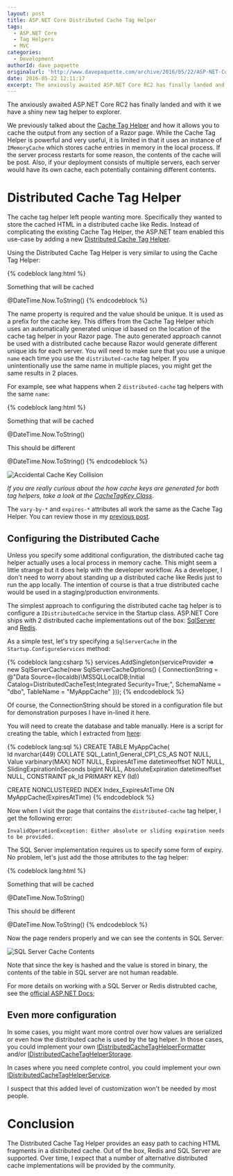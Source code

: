 ```yaml
---
layout: post
title: ASP.NET Core Distributed Cache Tag Helper
tags:
  - ASP.NET Core
  - Tag Helpers
  - MVC
categories:
  - Development
authorId: dave_paquette
originalurl: 'http://www.davepaquette.com/archive/2016/05/22/ASP-NET-Core-Distributed-Cache-Tag-Helper.aspx'
date: 2016-05-22 12:11:17
excerpt: The anxiously awaited ASP.NET Core RC2 has finally landed and with it we have a shiny new tag helper to explorer. In this post we will explore the new Distributed Cache tag helper and how it differs from the already existing Cache tag helper.
---
```


The anxiously awaited ASP.NET Core RC2 has finally landed and with it we have a shiny new tag helper to explorer.

We previously talked about the [Cache Tag Helper](http://www.davepaquette.com/archive/2015/06/03/mvc-6-cache-tag-helper.aspx) and how it allows you to cache the output from any section of a Razor page. While the Cache Tag Helper is powerful and very useful, it is limited in that it uses an instance of `IMemoryCache` which stores cache entries in memory in the local process. If the server process restarts for some reason, the contents of the cache will be post. Also, if your deployment consists of multiple servers, each server would have its own cache, each potentially containing different contents.

# Distributed Cache Tag Helper

The cache tag helper left people wanting more. Specifically they wanted to store the cached HTML in a distributed cache like Redis. Instead of complicating the existing Cache Tag Helper, the ASP.NET team enabled this use-case by adding a new [Distributed Cache Tag Helper](https://github.com/aspnet/Mvc/blob/dev/src/Microsoft.AspNetCore.Mvc.TagHelpers/DistributedCacheTagHelper.cs).

Using the Distributed Cache Tag Helper is very similar to using the Cache Tag Helper:

{% codeblock lang:html %}
<distributed-cache name="MyCache">
    <p>Something that will be cached</p>
    @DateTime.Now.ToString()
</distributed-cache>
{% endcodeblock %}

The name property is required and the value should be unique. It is used as a prefix for the cache key. This differs from the Cache Tag Helper which uses an automatically generated unique id based on the location of the cache tag helper in your Razor page. The auto generated approach cannot be used with a distributed cache because Razor would generate different unique ids for each server. You will need to make sure that you use a unique `name` each time you use the `distributed-cache` tag helper. If you unintentionally use the same name in multiple places, you might get the same results in 2 places.

For example, see what happens when 2 `distributed-cache` tag helpers with the same `name`:

{% codeblock lang:html %}
<distributed-cache name="MyCache">
    <p>Something that will be cached</p>
    @DateTime.Now.ToString()
</distributed-cache>

<distributed-cache name="MyCache">
    <p>This should be different</p>
    @DateTime.Now.ToString()
</distributed-cache>
{% endcodeblock %}

![Accidental Cache Key Collision](http://www.davepaquette.com/images/distributed-cache-key-collision.png)

_If you are really curious about the how cache keys are generated for both tag helpers, take a look at the [CacheTagKey Class](https://github.com/aspnet/Mvc/blob/dev/src/Microsoft.AspNetCore.Mvc.TagHelpers/Cache/CacheTagKey.cs)._

The `vary-by-*` and `expires-*` attributes all work the same as the Cache Tag Helper. You can review those in my [previous post](http://www.davepaquette.com/archive/2015/06/03/mvc-6-cache-tag-helper.aspx).

## Configuring the Distributed Cache

Unless you specify some additional configuration, the distributed cache tag helper actually uses a local process in memory cache. This might seem a little strange but it does help with the developer workflow. As a developer, I don't need to worry about standing up a distributed cache like Redis just to run the app locally. The intention of course is that a true distributed cache would be used in a staging/production environments.

The simplest approach to configuring the distributed cache tag helper is to configure a `IDistributedCache` service in the Startup class. ASP.NET Core ships with 2 distributed cache implementations out of the box: [SqlServer](https://github.com/aspnet/Caching/blob/dev/src/Microsoft.Extensions.Caching.SqlServer/SqlServerCache.cs) and [Redis](https://github.com/aspnet/Caching/blob/dev/src/Microsoft.Extensions.Caching.Redis/RedisCache.cs).

As a simple test, let's try specifying a `SqlServerCache` in the `Startup.ConfigureServices` method:

{% codeblock lang:csharp %}
services.AddSingleton<IDistributedCache>(serviceProvider =>
    new SqlServerCache(new SqlServerCacheOptions()
    {
        ConnectionString = @"Data Source=(localdb)\MSSQLLocalDB;Initial Catalog=DistributedCacheTest;Integrated Security=True;",
        SchemaName = "dbo",
        TableName = "MyAppCache"
    }));
{% endcodeblock %}

Of course, the ConnectionString should be stored in a configuration file but for demonstration purposes I have in-lined it here.

You will need to create the database and table manually. Here is a script for creating the table, which I extracted from [here](https://github.com/aspnet/Caching/blob/dev/src/Microsoft.Extensions.Caching.SqlConfig.Tools/SqlQueries.cs):

{% codeblock lang:sql %}
CREATE TABLE MyAppCache(            
	Id nvarchar(449) COLLATE SQL_Latin1_General_CP1_CS_AS NOT NULL, 
	Value varbinary(MAX) NOT NULL,
	ExpiresAtTime datetimeoffset NOT NULL, 
	SlidingExpirationInSeconds bigint NULL,
	AbsoluteExpiration datetimeoffset NULL,
	CONSTRAINT pk_Id PRIMARY KEY (Id))

CREATE NONCLUSTERED INDEX Index_ExpiresAtTime ON MyAppCache(ExpiresAtTime)
{% endcodeblock %}

Now when I visit the page that contains the `distributed-cache` tag helper, I get the following error:

`InvalidOperationException: Either absolute or sliding expiration needs to be provided.`

The SQL Server implementation requires us to specify some form of expiry. No problem, let's just add the those attributes to the tag helper:

{% codeblock lang:html %}
<distributed-cache name="MyCacheItem1" expires-after="TimeSpan.FromHours(1)">
    <p>Something that will be cached</p>
    @DateTime.Now.ToString()
</distributed-cache>


<distributed-cache name="MyCacheItem2" expires-sliding="TimeSpan.FromMinutes(30)">
    <p>This should be different</p>
    @DateTime.Now.ToString()
</distributed-cache>
{% endcodeblock %} 

Now the page renders properly and we can see the contents in SQL Server:

![SQL Server Cache Contents](http://www.davepaquette.com/images/sql-server-cache-contents.png)

Note that since the key is hashed and the value is stored in binary, the contents of the table in SQL server are not human readable.

For more details on working with a SQL Server or Redis distrubted cache, see the [official ASP.NET Docs](https://docs.asp.net/en/latest/performance/caching/distributed.html);

## Even more configuration
 
 In some cases, you might want more control over how values are serialized or even how the distributed cache is used by the tag helper. In those cases, you could implement your own [IDistributedCacheTagHelperFormatter](https://github.com/aspnet/Mvc/blob/dev/src/Microsoft.AspNetCore.Mvc.TagHelpers/Cache/IDistributedCacheTagHelperFormatter.cs) and/or [IDistributedCacheTagHelperStorage](https://github.com/aspnet/Mvc/blob/dev/src/Microsoft.AspNetCore.Mvc.TagHelpers/Cache/IDistributedCacheTagHelperStorage.cs).
 
 In cases where you need complete control, you could implement your own [IDistributedCacheTagHelperService](https://github.com/aspnet/Mvc/blob/dev/src/Microsoft.AspNetCore.Mvc.TagHelpers/Cache/IDistributedCacheTagHelperService.cs).
 
 I suspect that this added level of customization won't be needed by most people.
 
 # Conclusion
 
 The Distributed Cache Tag Helper provides an easy path to caching HTML fragments in a distributed cache. Out of the box, Redis and SQL Server are supported. Over time, I expect that a number of alternative distributed cache implementations will be provided by the community. 








